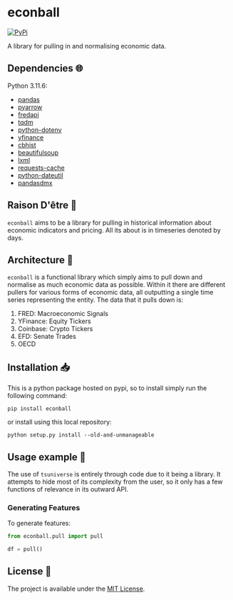 # econball

<a href="https://pypi.org/project/econball/">
    <img alt="PyPi" src="https://img.shields.io/pypi/v/econball">
</a>

A library for pulling in and normalising economic data.

## Dependencies :globe_with_meridians:

Python 3.11.6:

- [pandas](https://pandas.pydata.org/)
- [pyarrow](https://arrow.apache.org/docs/python/index.html)
- [fredapi](https://pandas.pydata.org/)
- [tqdm](https://github.com/tqdm/tqdm)
- [python-dotenv](https://saurabh-kumar.com/python-dotenv/)
- [yfinance](https://ranaroussi.github.io/yfinance/)
- [cbhist](https://github.com/8W9aG/cbhist)
- [beautifulsoup](https://www.crummy.com/software/BeautifulSoup/)
- [lxml](https://lxml.de/)
- [requests-cache](https://requests-cache.readthedocs.io/en/stable/)
- [python-dateutil](https://github.com/dateutil/dateutil)
- [pandasdmx](https://pandasdmx.readthedocs.io/en/v1.0/)

## Raison D'être :thought_balloon:

`econball` aims to be a library for pulling in historical information about economic indicators and pricing. All its about is in timeseries denoted by days.

## Architecture :triangular_ruler:

`econball` is a functional library which simply aims to pull down and normalise as much economic data as possible. Within it there are different pullers for various forms of economic data, all outputting a single time series representing the entity. The data that it pulls down is:

1. FRED: Macroeconomic Signals
2. YFinance: Equity Tickers
3. Coinbase: Crypto Tickers
4. EFD: Senate Trades
5. OECD

## Installation :inbox_tray:

This is a python package hosted on pypi, so to install simply run the following command:

`pip install econball`

or install using this local repository:

`python setup.py install --old-and-unmanageable`

## Usage example :eyes:

The use of `tsuniverse` is entirely through code due to it being a library. It attempts to hide most of its complexity from the user, so it only has a few functions of relevance in its outward API.

### Generating Features

To generate features:

```python
from econball.pull import pull

df = pull()
```

## License :memo:

The project is available under the [MIT License](LICENSE).
